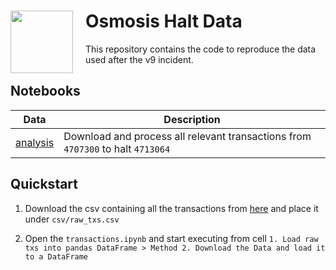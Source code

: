 <h1>
    <img src="https://docs.osmosis.zone/img/osmologo.svg" align="left" width="100" style="margin-right: 20px"/>
    Osmosis Halt Data
</h1>

This repository contains the code to reproduce the data used after the v9 incident.

## Notebooks 

| Data                                 | Description                                                              |
|--------------------------------------|--------------------------------------------------------------------------|
| [analysis](./analsysis.ipynb) | Download and process all relevant transactions from `4707300` to halt `4713064` |


## Quickstart

1. Download the csv containing all the transactions from [here](https://fra1.digitaloceanspaces.com/osmosis-halt-data/csv/tx/raw_txs.tar.gz) and place it under `csv/raw_txs.csv`

2. Open the `transactions.ipynb` and start executing from cell `1. Load raw txs into pandas DataFrame > Method 2. Download the Data and load it to a DataFrame`
